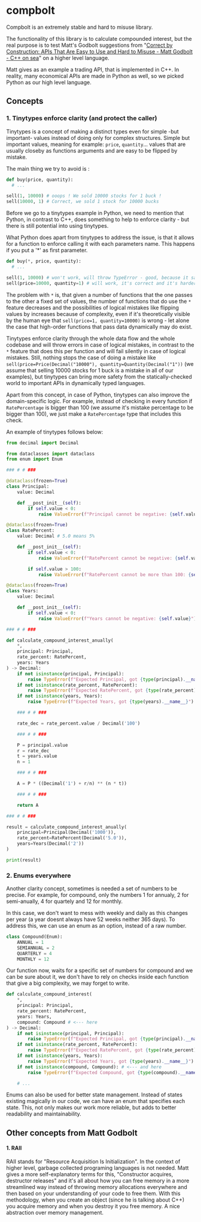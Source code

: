 # compbolt

Compbolt is an extremely stable and hard to misuse library. 

The functionality of this library is to calculate compounded interest, but the real purpose is to test Matt's Godbolt suggestions from "[Correct by Construction: APIs That Are Easy to Use and Hard to Misuse - Matt Godbolt - C++ on sea](https://www.youtube.com/watch?v=nLSm3Haxz0I)" on a higher level language.

Matt gives as an example a trading API, that is implemented in C++. In reality, many economical APIs are made in Python as well, so we picked Python as our high level language.

## Concepts

### 1. Tinytypes enforce clarity (and protect the caller)

Tinytypes is a concept of making a distinct types even for simple -but important- values instead of doing only for complex structures. Simple but important values, meaning for example: `price`, `quantity`... values that are usually closeby as functions arguments and are easy to be flipped by mistake.

The main thing we try to avoid is :
```python
def buy(price, quantity):
  # ...

sell(1, 10000) # ooops ! We sold 10000 stocks for 1 buck !
sell(10000, 1) # Correct, we sold 1 stock for 10000 bucks
```

Before we go to a tinytypes example in Python, we need to mention that Python, in contrast to C++, does something to help to enforce clarity - but there is still potential into using tinytypes.

What Python does apart from tinytypes to address the issue, is that it allows for a function to enforce calling it with each parameters name. This happens if you put a '*' as first parameter.

```python
def buy(*, price, quantity):
  # ...

sell(1, 10000) # won't work, will throw TypeError - good, because it saved us from making a mistake
sell(price=10000, quantity=1) # will work, it's correct and it's harder to make a mistake
```

The problem with `*` is, that given a number of functions that the one passes to the other a fixed set of values, the number of functions that do use the `*` feature decreases and the possibilities of logical mistakes like flipping values by increases because of complexity, even if it's theoretically visible by the human eye that `sell(price=1, quantity=10000)` is wrong - let alone the case that high-order functions that pass data dynamically may do exist. 

Tinytypes enforce clarity through the whole data flow and the whole codebase and will throw errors in case of logical mistakes, in contrast to the `*` feature that does this per function and will fail silently in case of logical mistakes. Still, nothing stops the case of doing a mistake like `sell(price=Price(Decimal("10000"), quantity=Quantity(Decimal("1"))` (we assume that selling 10000 stocks for 1 buck is a mistake in all of our examples), but tinytypes can bring more safety from the statically-checked world to important APIs in dynamically typed languages.

Apart from this concept, in case of Python, tinytypes can also improve the domain-specific logic. For example, instead of checking in every function if `RatePercentage` is bigger than 100 (we assume it's mistake percentage to be bigger than 100), we just make a `RatePercentage` type that includes this check.

An example of tinytypes follows below: 

```python
from decimal import Decimal

from dataclasses import dataclass
from enum import Enum

### # # ###

@dataclass(frozen=True)
class Principal:
    value: Decimal

    def __post_init__(self):
        if self.value < 0:
            raise ValueError(f"Principal cannot be negative: {self.value}")

@dataclass(frozen=True)
class RatePercent:
    value: Decimal # 5.0 means 5%

    def __post_init__(self):
        if self.value < 0:
            raise ValueError(f"RatePercent cannot be negative: {self.value}")

        if self.value > 100:
            raise ValueError(f"RatePercent cannot be more than 100: {self.value}")

@dataclass(frozen=True)
class Years:
    value: Decimal

    def __post_init__(self):
        if self.value < 0:
            raise ValueError(f"Years cannot be negative: {self.value}")

### # # ###

def calculate_compound_interest_anually(
    *,
    principal: Principal,
    rate_percent: RatePercent,
    years: Years
) -> Decimal:
    if not isinstance(principal, Principal):
        raise TypeError(f"Expected Principal, got {type(principal).__name__}")
    if not isinstance(rate_percent, RatePercent):
        raise TypeError(f"Expected RatePercent, got {type(rate_percent).__name__}")
    if not isinstance(years, Years):
        raise TypeError(f"Expected Years, got {type(years).__name__}")

    ### # # ###

    rate_dec = rate_percent.value / Decimal('100')

    ### # # ###

    P = principal.value
    r = rate_dec
    t = years.value
    n = 1

    ### # # ###

    A = P * ((Decimal('1') + r/n) ** (n * t))

    ### # # ###

    return A

### # # ###

result = calculate_compound_interest_anually(
    principal=Principal(Decimal('1000')),
    rate_percent=RatePercent(Decimal('5.0')),
    years=Years(Decimal('2'))
)

print(result)
```

### 2. Enums everywhere
Another clarity concept, sometimes is needed a set of numbers to be precise. For example, for compound, only the numbers 1 for annualy, 2 for semi-anually, 4 for quartely and 12 for monthly. 

In this case, we don't want to mess with weekly and daily as this changes per year (a year doesnt always have 52 weeks neither 365 days). To address this, we can use an enum as an option, instead of a raw number.

```python
class Compound(Enum):
    ANNUAL = 1
    SEMIANNUAL = 2
    QUARTERLY = 4
    MONTHLY = 12
```

Our function now, waits for a specific set of numbers for compound and we can be sure about it, we don't have to rely on checks inside each function that give a big complexity, we may forget to write.
```python
def calculate_compound_interest(
    *,
    principal: Principal,
    rate_percent: RatePercent,
    years: Years,
    compound: Compound # <--- here
) -> Decimal:
    if not isinstance(principal, Principal):
        raise TypeError(f"Expected Principal, got {type(principal).__name__}")
    if not isinstance(rate_percent, RatePercent):
        raise TypeError(f"Expected RatePercent, got {type(rate_percent).__name__}")
    if not isinstance(years, Years):
        raise TypeError(f"Expected Years, got {type(years).__name__}")
    if not isinstance(compound, Compound): # <--- and here
        raise TypeError(f"Expected Compound, got {type(compound).__name__}")

    # ...
```

Enums can also be used for better state management. Instead of states existing magically in our code, we can have an enum that specifies each state. This, not only makes our work more reliable, but adds to better readability and maintainability.


## Other concepts from Matt Godbolt

#### 1. RAII
  RAII stands for "Resource Acquisition Is Initialization". In the context of higher level, garbage collected programing languages is not needed. Matt gives a more self-explanatory terms for this, "Constructor acquires, destructor releases" and it's all about how you can free memory in a more streamlined way instead of throwing memory allocations everywhere and then based on your understanding of your code to free them. With this methodology, when you create an object (since he is talking about C++) you acquire memory and when you destroy it you free memory. A nice abstraction over memory management.
